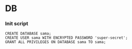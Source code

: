 # DB

### Init script

```
CREATE DATABASE sama;
CREATE USER sama WITH ENCRYPTED PASSWORD 'super-secret';
GRANT ALL PRIVILEGES ON DATABASE sama TO sama;
```